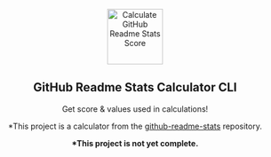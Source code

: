 <p align="center">
  <img width="100px" src="https://cdn-icons-png.flaticon.com/512/1067/1067641.png" align="center" alt="Calculate GitHub Readme Stats Score" />
  <h2 align="center">GitHub Readme Stats Calculator CLI</h2>
  <p align="center">Get score & values used in calculations!</p>
</p>

<p align="center">
  *This project is a calculator from the <a href="https://github.com/anuraghazra/github-readme-stats">github-readme-stats</a> repository.
</p>

<p align="center">
  <strong align="center">*This project is not yet complete.</strong>
</p>
